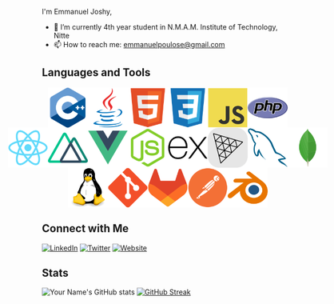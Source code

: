 
I'm Emmanuel Joshy,

- 🔭 I’m currently 4th year student in N.M.A.M. Institute of Technology, Nitte
- 📫 How to reach me: emmanuelpoulose@gmail.com

## Languages and Tools
<div style="display:flex; justify-content:center">
  <img src="techstack/Cpp.svg" width="80px"></img>
  <img src="techstack/Java.svg" width="80px"></img>
  <img src="techstack/HTML5.svg" width="80px"></img>
  <img src="techstack/CSS3.svg" width="80px"></img>
  <img src="techstack/JavaScript.svg" width="80px"></img>
  <img src="techstack/PHP.svg" width="80px"></img>
</div>
<div style="display:flex; justify-content:center">
  <img src="techstack/React.svg" width="80px"></img>
  <img src="techstack/Nuxt.svg" width="80px"></img>
  <img src="techstack/Vue.js.svg" width="80px"></img>
  <img src="techstack/Node.js.svg" width="80px"></img>
  <img src="techstack/Express.svg" width="80px"></img>
  <img src="techstack/Three.js.svg" width="80px"></img>
  <img src="techstack/MySQL.svg" width="80px"></img>
  <img src="techstack/MongoDB.svg" width="80px"></img>
</div>
<div style="display:flex; justify-content:center">
  <img src="techstack/Linux.svg" width="80px"></img>
  <img src="techstack/Git.svg" width="80px"></img>
  <img src="techstack/GitLab.svg" width="80px"></img>
  <img src="techstack/Postman.svg" width="80px"></img>
  <img src="techstack/Blender.svg" width="80px"></img>
</div>

## Connect with Me

[![LinkedIn](https://img.shields.io/badge/LinkedIn-YourLinkedIn-blue)](YourLinkedInLink)
[![Twitter](https://img.shields.io/badge/Twitter-YourTwitter-blue)](YourTwitterLink)
[![Website](https://img.shields.io/badge/Website-YourWebsite-blue)](YourWebsiteLink)

## Stats

![Your Name's GitHub stats](https://github-readme-stats.vercel.app/api?username=Eman-69&show_icons=true&theme=radical)
<a href="https://git.io/streak-stats"><img src="https://github-readme-streak-stats.herokuapp.com?user=Eman-69&hide_current_streak=true&hide_longest_streak=true" alt="GitHub Streak" /></a>




<!---
Eman-69/Eman-69 is a ✨ special ✨ repository because its `README.md` (this file) appears on your GitHub profile.
You can click the Preview link to take a look at your changes.
--->
